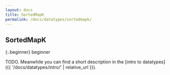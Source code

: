 ```yaml
---
layout: docs
title: SortedMapK
permalink: /docs/datatypes/sortedmapk/
---
```


## SortedMapK

{:.beginner}
beginner

TODO. Meanwhile you can find a short description in the [intro to datatypes]({{ '/docs/datatypes/intro/' | relative_url }}).
